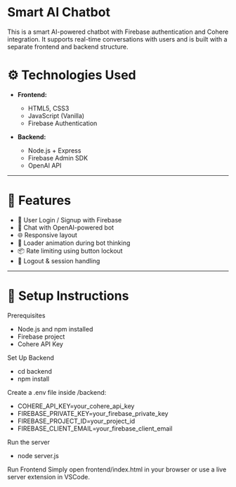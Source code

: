 # Smart AI Chatbot

This is a smart AI-powered chatbot with Firebase authentication and Cohere integration. It supports real-time conversations with users and is built with a separate frontend and backend structure.

# ⚙️ Technologies Used

- **Frontend:**
  - HTML5, CSS3
  - JavaScript (Vanilla)
  - Firebase Authentication

- **Backend:**
  - Node.js + Express
  - Firebase Admin SDK
  - OpenAI API

---

# 🚀 Features

- 🔐 User Login / Signup with Firebase
- 💬 Chat with OpenAI-powered bot
- 🌐 Responsive layout
- 🧠 Loader animation during bot thinking
- 📦 Rate limiting using button lockout
- 🔐 Logout & session handling

---

# 🔧 Setup Instructions

 Prerequisites

- Node.js and npm installed
- Firebase project
- Cohere API Key

 Set Up Backend
  - cd backend
  - npm install

Create a .env file inside /backend:
  - COHERE_API_KEY=your_cohere_api_key
  - FIREBASE_PRIVATE_KEY=your_firebase_private_key
  - FIREBASE_PROJECT_ID=your_project_id
  - FIREBASE_CLIENT_EMAIL=your_firebase_client_email

Run the server
  - node server.js

 Run Frontend
Simply open frontend/index.html in your browser or use a live server extension in VSCode.
